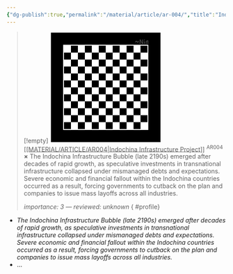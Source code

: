 ```yaml
---
{"dg-publish":true,"permalink":"/material/article/ar-004/","title":"Indochina Infrastructure Project","tags":["-article"]}
---
```


>[!empty]
> ![RESOURCE/ASSET/OTHER/PlaceholderIcon.png|icon](/img/user/RESOURCE/ASSET/OTHER/PlaceholderIcon.png) <u class="title">[[MATERIAL/ARTICLE/AR004\|Indochina Infrastructure Project]]</u> <sup class="title">AR004</sup> <b class="title">×</b>
> The Indochina Infrastructure Bubble (late 2190s) emerged after decades of rapid growth, as speculative investments in transnational infrastructure collapsed under mismanaged debts and expectations. Severe economic and financial fallout within the Indochina countries occurred as a result, forcing governments to cutback on the plan and companies to issue mass layoffs across all industries.
> 
> <i class="small">importance: 3 — reviewed: unknown</i>
{ #profile}


- *The Indochina Infrastructure Bubble (late 2190s) emerged after decades of rapid growth, as speculative investments in transnational infrastructure collapsed under mismanaged debts and expectations. Severe economic and financial fallout within the Indochina countries occurred as a result, forcing governments to cutback on the plan and companies to issue mass layoffs across all industries.*
- …
